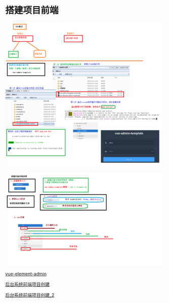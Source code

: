 # 搭建项目前端

![](../doc/day04/day04随堂笔记/11-搭建项目前端页面环境.png)

![](../doc/day04/day04随堂笔记/12-前端页面框架结构说明.png)

[vue-element-admin](../doc/day04/day04项目【项目前端相关基础知识二】/10-vue-element-admin.ziw)

[后台系统前端项目创建](../doc/day04/day04项目【项目前端相关基础知识二】/11-后台系统前端项目创建.ziw)

[后台系统前端项目创建_2](../doc/day04/day04项目【项目前端相关基础知识二】/11-后台系统前端项目创建_2.ziw)